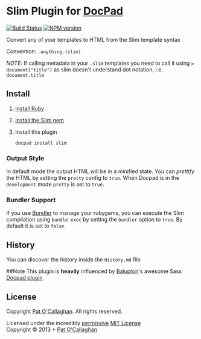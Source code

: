 # Slim Plugin for [DocPad](http://docpad.org)

[![Build Status](https://secure.travis-ci.org/docpad/docpad-plugin-slim.png?branch=master)](http://travis-ci.org/docpad/docpad-plugin-slim "Check this project's build status on TravisCI")
[![NPM version](https://badge.fury.io/js/docpad-plugin-slim.png)](https://npmjs.org/package/docpad-plugin-slim "View this project on NPM")

Convert any of your templates to HTML from the Slim template syntax

Convention:  `.anything.(slim)`

*NOTE:* If calling metadata in your `.slim` templates you need to call it using `= document["title"]` as slim doesn't understand dot notation, i.e. `document.title`

## Install

1. [Install Ruby](http://www.ruby-lang.org/en/downloads/)

1. [Install the Slim gem](http://rubygems.org/gems/slim/)

1. Install this plugin

	```
	docpad install slim
	```

### Output Style
In default mode the output HTML will be in a minified state. You can *prettify* the HTML by setting the `pretty` config to `true`. When Docpad is in the `development` mode `pretty` is set to `true`.

### Bundler Support
If you use [Bundler](http://bundler.io/) to manage your rubygems, you can execute the Slim compilation using `bundle exec` by setting the `bundler` option to `true`. By default it is set to `false`.

## History
You can discover the history inside the `History.md` file


##Note
This plugin is **heavily** influenced by [Balupton](https://github.com/balupton)'s awesome Sass [Docpad plugin](https://github.com/docpad/docpad-plugin-sass)


## License
Copyright [Pat O'Callaghan](https://github.com/patocallaghan). All rights reserved.

Licensed under the incredibly [permissive](http://en.wikipedia.org/wiki/Permissive_free_software_licence) [MIT License](http://creativecommons.org/licenses/MIT/)
<br/>Copyright &copy; 2013 + [Pat O'Callaghan](https://github.com/patocallaghan)

